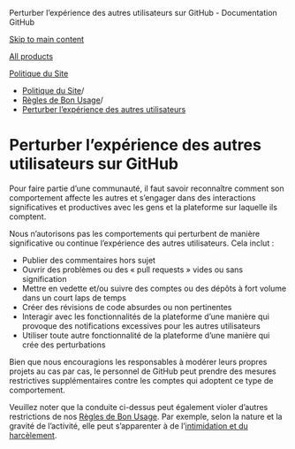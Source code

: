 Perturber l’expérience des autres utilisateurs sur GitHub - Documentation GitHub

[Skip to main content](#main-content)

[All products](/fr)

[Politique du Site](/fr/site-policy)

* [Politique du Site](/fr/site-policy)/
* [Règles de Bon Usage](/fr/site-policy/acceptable-use-policies)/
* [Perturber l’expérience des autres utilisateurs](/fr/site-policy/acceptable-use-policies/github-disrupting-the-experience-of-other-users)

Perturber l’expérience des autres utilisateurs sur GitHub
==========

Pour faire partie d’une communauté, il faut savoir reconnaître comment son comportement affecte les autres et s’engager dans des interactions significatives et productives avec les gens et la plateforme sur laquelle ils comptent.

Nous n’autorisons pas les comportements qui perturbent de manière significative ou continue l’expérience des autres utilisateurs. Cela inclut :

* Publier des commentaires hors sujet
* Ouvrir des problèmes ou des « pull requests » vides ou sans signification
* Mettre en vedette et/ou suivre des comptes ou des dépôts à fort volume dans un court laps de temps
* Créer des révisions de code absurdes ou non pertinentes
* Interagir avec les fonctionnalités de la plateforme d’une manière qui provoque des notifications excessives pour les autres utilisateurs
* Utiliser toute autre fonctionnalité de la plateforme d’une manière qui crée des perturbations

Bien que nous encouragions les responsables à modérer leurs propres projets au cas par cas, le personnel de GitHub peut prendre des mesures restrictives supplémentaires contre les comptes qui adoptent ce type de comportement.

Veuillez noter que la conduite ci-dessus peut également violer d’autres restrictions de nos [Règles de Bon Usage](/fr/site-policy/acceptable-use-policies/github-acceptable-use-policies). Par exemple, selon la nature et la gravité de l’activité, elle peut s’apparenter à de l’[intimidation et du harcèlement](/fr/site-policy/acceptable-use-policies/github-bullying-and-harassment).
